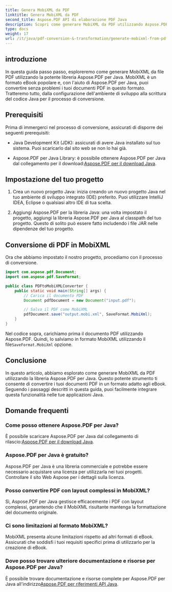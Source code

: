 ```yaml
---
title: Genera MobiXML da PDF
linktitle: Genera MobiXML da PDF
second_title: Aspose.PDF API di elaborazione PDF Java
description: Scopri come generare MobiXML da PDF utilizzando Aspose.PDF per Java. Una guida passo passo con esempi di codice. Converti senza problemi i PDF nel formato MobiXML.
type: docs
weight: 17
url: /it/java/pdf-conversion-&-transformation/generate-mobixml-from-pdfs/
---
```


## introduzione

In questa guida passo passo, esploreremo come generare MobiXML da file PDF utilizzando la potente libreria Aspose.PDF per Java. MobiXML è un formato eBook popolare e, con l'aiuto di Aspose.PDF per Java, puoi convertire senza problemi i tuoi documenti PDF in questo formato. Tratteremo tutto, dalla configurazione dell'ambiente di sviluppo alla scrittura del codice Java per il processo di conversione.

## Prerequisiti

Prima di immergerci nel processo di conversione, assicurati di disporre dei seguenti prerequisiti:

- Java Development Kit (JDK): assicurati di avere Java installato sul tuo sistema. Puoi scaricarlo dal sito web se non lo hai già.

-  Aspose.PDF per Java Library: è possibile ottenere Aspose.PDF per Java dal collegamento per il download:[Aspose.PDF per il download Java](https://releases.aspose.com/pdf/java/).

## Impostazione del tuo progetto

1. Crea un nuovo progetto Java: inizia creando un nuovo progetto Java nel tuo ambiente di sviluppo integrato (IDE) preferito. Puoi utilizzare IntelliJ IDEA, Eclipse o qualsiasi altro IDE di tua scelta.

2. Aggiungi Aspose.PDF per la libreria Java: una volta impostato il progetto, aggiungi la libreria Aspose.PDF per Java al classpath del tuo progetto. Questo di solito può essere fatto includendo i file JAR nelle dipendenze del tuo progetto.

## Conversione di PDF in MobiXML

Ora che abbiamo impostato il nostro progetto, procediamo con il processo di conversione.

```java
import com.aspose.pdf.Document;
import com.aspose.pdf.SaveFormat;

public class PDFtoMobiXMLConverter {
    public static void main(String[] args) {
        // Carica il documento PDF
        Document pdfDocument = new Document("input.pdf");

        // Salva il PDF come MobiXML
        pdfDocument.save("output.mobi.xml", SaveFormat.MobiXml);
    }
}
```

 Nel codice sopra, carichiamo prima il documento PDF utilizzando Aspose.PDF. Quindi, lo salviamo in formato MobiXML utilizzando il file`SaveFormat.MobiXml` opzione.

## Conclusione

In questo articolo, abbiamo esplorato come generare MobiXML da PDF utilizzando la libreria Aspose.PDF per Java. Questo potente strumento ti consente di convertire i tuoi documenti PDF in un formato adatto agli eBook. Seguendo i passaggi descritti in questa guida, puoi facilmente integrare questa funzionalità nelle tue applicazioni Java.

## Domande frequenti

### Come posso ottenere Aspose.PDF per Java?

 È possibile scaricare Aspose.PDF per Java dal collegamento di rilascio:[Aspose.PDF per il download Java](https://releases.aspose.com/pdf/java/).

### Aspose.PDF per Java è gratuito?

Aspose.PDF per Java è una libreria commerciale e potrebbe essere necessario acquistare una licenza per utilizzarla nei tuoi progetti. Controllare il sito Web Aspose per i dettagli sulla licenza.

### Posso convertire PDF con layout complessi in MobiXML?

Sì, Aspose.PDF per Java gestisce efficacemente i PDF con layout complessi, garantendo che il MobiXML risultante mantenga la formattazione del documento originale.

### Ci sono limitazioni al formato MobiXML?

MobiXML presenta alcune limitazioni rispetto ad altri formati di eBook. Assicurati che soddisfi i tuoi requisiti specifici prima di utilizzarlo per la creazione di eBook.

### Dove posso trovare ulteriore documentazione e risorse per Aspose.PDF per Java?

 È possibile trovare documentazione e risorse complete per Aspose.PDF per Java all'indirizzo[Aspose.PDF per riferimenti API Java](https://reference.aspose.com/pdf/java/).